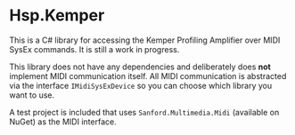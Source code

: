 # Hsp.Kemper
This is a C# library for accessing the Kemper Profiling Amplifier over MIDI SysEx commands. It is still a work in progress.

This library does not have any dependencies and deliberately does **not** implement MIDI communication itself. All MIDI communication is abstracted via the interface `IMidiSysExDevice` so you can choose which library you want to use.

A test project is included that uses `Sanford.Multimedia.Midi` (available on NuGet) as the MIDI interface.
